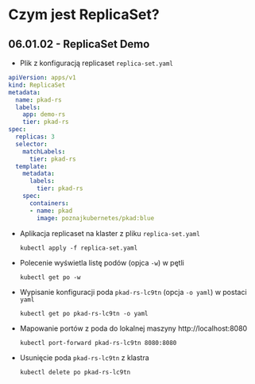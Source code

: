 # Czym jest ReplicaSet?
## 06.01.02 - ReplicaSet Demo

- Plik z konfiguracją replicaset `replica-set.yaml`
```yaml
apiVersion: apps/v1
kind: ReplicaSet
metadata:
  name: pkad-rs
  labels:
    app: demo-rs
    tier: pkad-rs
spec:
  replicas: 3
  selector:
    matchLabels:
      tier: pkad-rs
  template:
    metadata:
      labels:
        tier: pkad-rs
    spec:
      containers:
      - name: pkad
        image: poznajkubernetes/pkad:blue
```

- Aplikacja replicaset na klaster z pliku `replica-set.yaml`

    `kubectl apply -f replica-set.yaml`
    
- Polecenie wyświetla listę podów (opjca `-w`) w pętli

    `kubectl get po -w`
    
- Wypisanie konfiguracji poda `pkad-rs-lc9tn` (opcja `-o yaml`) w postaci `yaml`

    `kubectl get po pkad-rs-lc9tn -o yaml`
    
- Mapowanie portów z poda do lokalnej maszyny http://localhost:8080

    `kubectl port-forward pkad-rs-lc9tn 8080:8080`
    
- Usunięcie poda `pkad-rs-lc9tn` z klastra

    `kubectl delete po pkad-rs-lc9tn`
    

